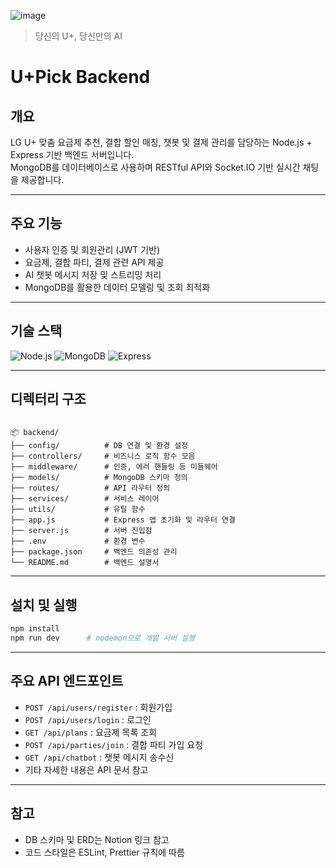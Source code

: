 ![image](https://github.com/user-attachments/assets/36e40504-633a-47c9-a790-07bd92c9e027)

>당신의 U+, 당신만의 AI

# U+Pick Backend

## 개요

LG U+ 맞춤 요금제 추천, 결합 할인 매칭, 챗봇 및 결제 관리를 담당하는 Node.js + Express 기반 백엔드 서버입니다.  
MongoDB를 데이터베이스로 사용하며 RESTful API와 Socket.IO 기반 실시간 채팅을 제공합니다.

---

## 주요 기능

- 사용자 인증 및 회원관리 (JWT 기반)
- 요금제, 결합 파티, 결제 관련 API 제공
- AI 챗봇 메시지 저장 및 스트리밍 처리
- MongoDB를 활용한 데이터 모델링 및 조회 최적화

---

## 기술 스택

![Node.js](https://img.shields.io/badge/Node.js-339933?style=flat&logo=node.js&logoColor=white) ![MongoDB](https://img.shields.io/badge/MongoDB-47A248?style=flat&logo=mongodb&logoColor=white) ![Express](https://img.shields.io/badge/Express-000000?style=flat&logo=express&logoColor=white)

---

## 디렉터리 구조

````

📦 backend/
├── config/          # DB 연결 및 환경 설정
├── controllers/     # 비즈니스 로직 함수 모음
├── middleware/      # 인증, 에러 핸들링 등 미들웨어
├── models/          # MongoDB 스키마 정의
├── routes/          # API 라우터 정의
├── services/        # 서비스 레이어
├── utils/           # 유틸 함수
├── app.js           # Express 앱 초기화 및 라우터 연결
├── server.js        # 서버 진입점
├── .env             # 환경 변수
├── package.json     # 백엔드 의존성 관리
└── README.md        # 백엔드 설명서

````

---

## 설치 및 실행

```bash
npm install
npm run dev      # nodemon으로 개발 서버 실행
````

---

## 주요 API 엔드포인트

* `POST /api/users/register` : 회원가입
* `POST /api/users/login` : 로그인
* `GET /api/plans` : 요금제 목록 조회
* `POST /api/parties/join` : 결합 파티 가입 요청
* `GET /api/chatbot` : 챗봇 메시지 송수신
* 기타 자세한 내용은 API 문서 참고

---

## 참고

* DB 스키마 및 ERD는 Notion 링크 참고
* 코드 스타일은 ESLint, Prettier 규칙에 따름

